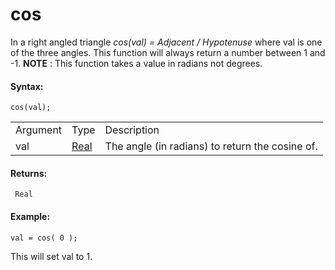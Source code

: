 # cos

In a right angled triangle *cos(val) = Adjacent / Hypotenuse* where val
is one of the three angles. This function will always return a number
between 1 and -1. **NOTE** : This function takes a value in radians not
degrees.

#### Syntax:

``` gml
cos(val);
```

|          |                                                                         |                                                 |
|----------|-------------------------------------------------------------------------|-------------------------------------------------|
| Argument | Type                                                                    | Description                                     |
| val      |  [Real](../../../../../GameMaker_Language/GML_Overview/Data_Types)  | The angle (in radians) to return the cosine of. |

#### Returns:

``` gml
 Real
```

#### Example:

``` gml
val = cos( 0 );
```

This will set val to 1.
